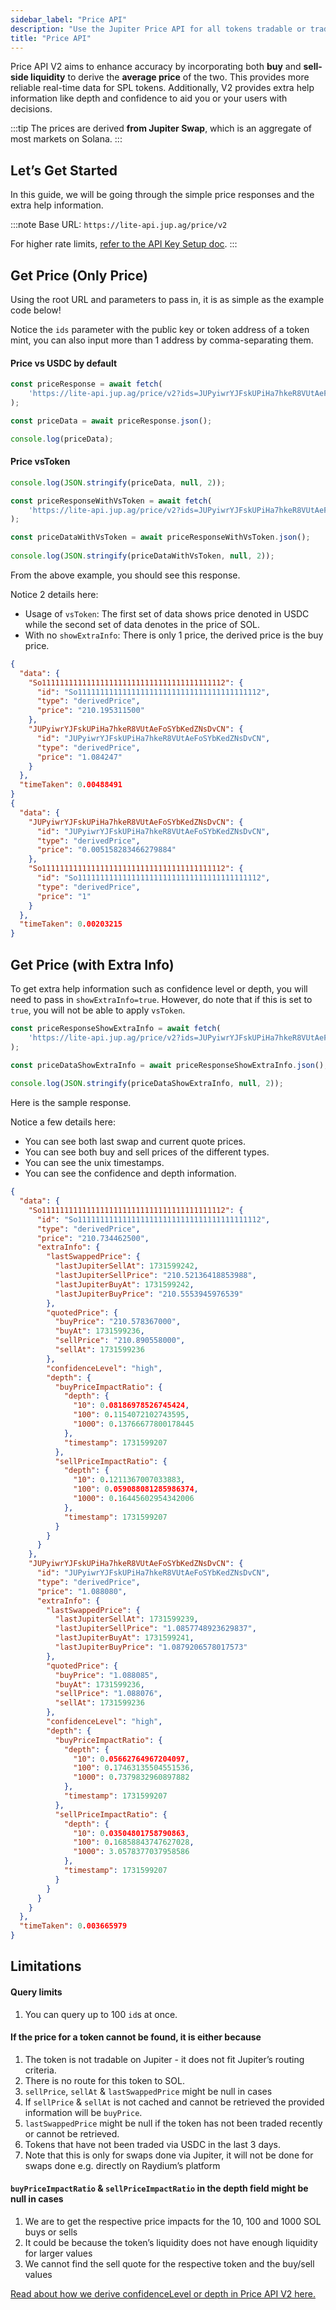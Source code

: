 ```yaml
---
sidebar_label: "Price API"
description: "Use the Jupiter Price API for all tokens tradable or traded on Jupiter."
title: "Price API"
---
```


<head>
    <title>Price API</title>
    <meta name="twitter:card" content="summary" />
</head>

Price API V2 aims to enhance accuracy by incorporating both **buy** and **sell-side liquidity** to derive the **average price** of the two. This provides more reliable real-time data for SPL tokens. Additionally, V2 provides extra help information like depth and confidence to aid you or your users with decisions.

:::tip
The prices are derived **from Jupiter Swap**, which is an aggregate of most markets on Solana.
:::

## Let’s Get Started

In this guide, we will be going through the simple price responses and the extra help information.



:::note
Base URL: `https://lite-api.jup.ag/price/v2`

For higher rate limits, [refer to the API Key Setup doc](/docs/api-setup).
:::

## Get Price (Only Price)

Using the root URL and parameters to pass in, it is as simple as the example code below!

Notice the `ids` parameter with the public key or token address of a token mint, you can also input more than 1 address by comma-separating them.

#### Price vs USDC by default

```jsx
const priceResponse = await fetch(
    'https://lite-api.jup.ag/price/v2?ids=JUPyiwrYJFskUPiHa7hkeR8VUtAeFoSYbKedZNsDvCN,So11111111111111111111111111111111111111112'
);

const priceData = await priceResponse.json();

console.log(priceData);
```

#### Price vsToken

```jsx
console.log(JSON.stringify(priceData, null, 2));

const priceResponseWithVsToken = await fetch(
    'https://lite-api.jup.ag/price/v2?ids=JUPyiwrYJFskUPiHa7hkeR8VUtAeFoSYbKedZNsDvCN,So11111111111111111111111111111111111111112&vsToken=So11111111111111111111111111111111111111112'
);

const priceDataWithVsToken = await priceResponseWithVsToken.json();
  
console.log(JSON.stringify(priceDataWithVsToken, null, 2));
```

From the above example, you should see this response.

Notice 2 details here:

- Usage of `vsToken`: The first set of data shows price denoted in USDC while the second set of data denotes in the price of SOL.
- With no `showExtraInfo`: There is only 1 price, the derived price is the buy price.

```json
{
  "data": {
    "So11111111111111111111111111111111111111112": {
      "id": "So11111111111111111111111111111111111111112",
      "type": "derivedPrice",
      "price": "210.195311500"
    },
    "JUPyiwrYJFskUPiHa7hkeR8VUtAeFoSYbKedZNsDvCN": {
      "id": "JUPyiwrYJFskUPiHa7hkeR8VUtAeFoSYbKedZNsDvCN",
      "type": "derivedPrice",
      "price": "1.084247"
    }
  },
  "timeTaken": 0.00488491
}
{
  "data": {
    "JUPyiwrYJFskUPiHa7hkeR8VUtAeFoSYbKedZNsDvCN": {
      "id": "JUPyiwrYJFskUPiHa7hkeR8VUtAeFoSYbKedZNsDvCN",
      "type": "derivedPrice",
      "price": "0.005158283466279884"
    },
    "So11111111111111111111111111111111111111112": {
      "id": "So11111111111111111111111111111111111111112",
      "type": "derivedPrice",
      "price": "1"
    }
  },
  "timeTaken": 0.00203215
}
```

## Get Price (with Extra Info)

To get extra help information such as confidence level or depth, you will need to pass in `showExtraInfo=true`. However, do note that if this is set to `true`, you will not be able to apply `vsToken`.

```jsx
const priceResponseShowExtraInfo = await fetch(
    'https://lite-api.jup.ag/price/v2?ids=JUPyiwrYJFskUPiHa7hkeR8VUtAeFoSYbKedZNsDvCN,So11111111111111111111111111111111111111112&showExtraInfo=true'
);

const priceDataShowExtraInfo = await priceResponseShowExtraInfo.json();
  
console.log(JSON.stringify(priceDataShowExtraInfo, null, 2));
```

Here is the sample response.

Notice a few details here:
- You can see both last swap and current quote prices.
- You can see both buy and sell prices of the different types.
- You can see the unix timestamps.
- You can see the confidence and depth information.

```json
{
  "data": {
    "So11111111111111111111111111111111111111112": {
      "id": "So11111111111111111111111111111111111111112",
      "type": "derivedPrice",
      "price": "210.734462500",
      "extraInfo": {
        "lastSwappedPrice": {
          "lastJupiterSellAt": 1731599242,
          "lastJupiterSellPrice": "210.52136418853988",
          "lastJupiterBuyAt": 1731599242,
          "lastJupiterBuyPrice": "210.5553945976539"
        },
        "quotedPrice": {
          "buyPrice": "210.578367000",
          "buyAt": 1731599236,
          "sellPrice": "210.890558000",
          "sellAt": 1731599236
        },
        "confidenceLevel": "high",
        "depth": {
          "buyPriceImpactRatio": {
            "depth": {
              "10": 0.08186978526745424,
              "100": 0.1154072102743595,
              "1000": 0.13766677800178445
            },
            "timestamp": 1731599207
          },
          "sellPriceImpactRatio": {
            "depth": {
              "10": 0.1211367007033883,
              "100": 0.059088081285986374,
              "1000": 0.16445602954342006
            },
            "timestamp": 1731599207
          }
        }
      }
    },
    "JUPyiwrYJFskUPiHa7hkeR8VUtAeFoSYbKedZNsDvCN": {
      "id": "JUPyiwrYJFskUPiHa7hkeR8VUtAeFoSYbKedZNsDvCN",
      "type": "derivedPrice",
      "price": "1.088080",
      "extraInfo": {
        "lastSwappedPrice": {
          "lastJupiterSellAt": 1731599239,
          "lastJupiterSellPrice": "1.0857748923629837",
          "lastJupiterBuyAt": 1731599241,
          "lastJupiterBuyPrice": "1.0879206578017573"
        },
        "quotedPrice": {
          "buyPrice": "1.088085",
          "buyAt": 1731599236,
          "sellPrice": "1.088076",
          "sellAt": 1731599236
        },
        "confidenceLevel": "high",
        "depth": {
          "buyPriceImpactRatio": {
            "depth": {
              "10": 0.05662764967204097,
              "100": 0.17463135504551536,
              "1000": 0.7379832960897882
            },
            "timestamp": 1731599207
          },
          "sellPriceImpactRatio": {
            "depth": {
              "10": 0.03504801758790863,
              "100": 0.16858843747627028,
              "1000": 3.0578377037958586
            },
            "timestamp": 1731599207
          }
        }
      }
    }
  },
  "timeTaken": 0.003665979
}
```

## Limitations

#### Query limits
1. You can query up to 100 `id`s at once.

#### If the price for a token cannot be found, it is either because
1. The token is not tradable on Jupiter - it does not fit Jupiter’s routing criteria.
2. There is no route for this token to SOL.
  1. `sellPrice`, `sellAt` & `lastSwappedPrice` might be null in cases
3. If `sellPrice` & `sellAt` is not cached and cannot be retrieved the provided information will be `buyPrice`.
4. `lastSwappedPrice` might be null if the token has not been traded recently or cannot be retrieved.
  1. Tokens that have not been traded via USDC in the last 3 days.
  2. Note that this is only for swaps done via Jupiter, it will not be done for swaps done e.g. directly on Raydium’s platform

#### `buyPriceImpactRatio` & `sellPriceImpactRatio` in the depth field might be null in cases
1. We are to get the respective price impacts for the 10, 100 and 1000 SOL buys or sells
  1. It could be because the token’s liquidity does not have enough liquidity for larger values
2. We cannot find the sell quote for the respective token and the buy/sell values

[Read about how we derive confidenceLevel or depth in Price API V2 here.](https://www.jupresear.ch/t/introducing-the-price-v2-api/22175)